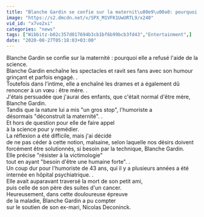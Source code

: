 ```yaml
---
title: "Blanche Gardin se confie sur la maternit\u00e9\u00a0: pourquoi elle a refus\u00e9 l'aide de la science"
image: "https://s2.dmcdn.net/v/SPX_M1VFK1UwURTL9/x240"
vid_id: "x7vo2xi"
categories: "news"
tags: ["Wibbitz-b02c357d017694b3cb1bf6b99bcb3fd43","Entertainment",]
date: "2020-08-27T05:18:03+03:00"
---
```

Blanche Gardin se confie sur la maternité : pourquoi elle a refusé l'aide de la science.  <br>Blanche Gardin enchaîne les spectacles et ravit ses fans avec son humour grinçant et parfois engagé. .  <br>Toutefois dans l'intime, elle a enchaîné les drames et a également dû renoncer à un vœu : être mère. .  <br>J'étais persuadée que j'aurai des enfants, que c'était normal d'être mère, Blanche Gardin.  <br>Tandis que la nature lui a mis &quot;un gros stop&quot;, l'humoriste a désormais &quot;déconstruit la maternité&quot;. .  <br>Et hors de question pour elle de faire appel   <br>à la science pour y remédier.  <br>La réflexion a été difficile, mais j'ai décidé   <br>de ne pas céder à cette notion, malsaine, selon laquelle nos désirs doivent forcément être solutionnés, si besoin par la technique, Blanche Gardin.  <br>Elle précise &quot;résister à la victimologie&quot;  <br>tout en ayant &quot;besoin d'être une humaine forte&quot;. .  <br>Un coup dur pour l'humoriste de 43 ans, qui il y a plusieurs années a été internée en hôpital psychiatrique. .  <br>Elle avait auparavant traversé la mort de son petit ami,   <br>puis celle de son père des suites d'un cancer.  <br>Heureusement, dans cette douloureuse épreuve   <br>de la maladie, Blanche Gardin a pu compter   <br>sur le soutien de son ex-mari, Nicolas Deconinck. 
